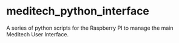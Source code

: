 # meditech_python_interface
A series of python scripts for the Raspberry PI to manage the main Meditech User Interface.
